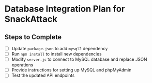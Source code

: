 # Database Integration Plan for SnackAttack

## Steps to Complete
- [ ] Update `package.json` to add `mysql2` dependency
- [ ] Run `npm install` to install new dependencies
- [ ] Modify `server.js` to connect to MySQL database and replace JSON operations
- [ ] Provide instructions for setting up MySQL and phpMyAdmin
- [ ] Test the updated API endpoints
